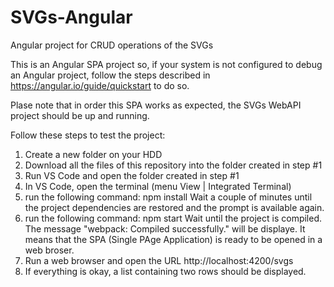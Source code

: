 # SVGs-Angular
Angular project for CRUD operations of the SVGs

This is an Angular SPA project so, if your system is not configured to debug an Angular project, follow the steps described in https://angular.io/guide/quickstart to do so.

Plase note that in order this SPA works as expected, the SVGs WebAPI project should be up and running.

Follow these steps to test the project:

1. Create a new folder on your HDD
2. Download all the files of this repository into the folder created in step #1
3. Run VS Code and open the folder created in step #1
4. In VS Code, open the terminal (menu View | Integrated Terminal)
5. run the following command:
npm install
Wait a couple of minutes until the project dependencies are restored and the prompt is available again.
6. run the following command:
npm start
Wait until the project is compiled. The message "webpack: Compiled successfully." will be displaye. It means that the SPA (Single PAge Application) is ready to be opened in a web broser.
7. Run a web browser and open the URL http://localhost:4200/svgs
8. If everything is okay, a list containing two rows should be displayed.
